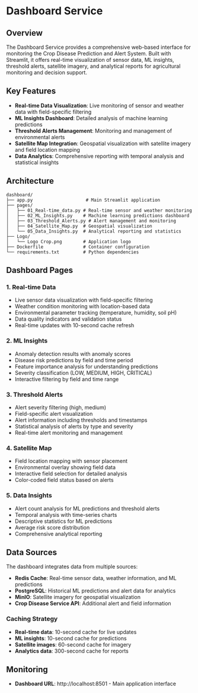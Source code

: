 # Dashboard Service

## Overview

The Dashboard Service provides a comprehensive web-based interface for monitoring the Crop Disease Prediction and Alert System. Built with Streamlit, it offers real-time visualization of sensor data, ML insights, threshold alerts, satellite imagery, and analytical reports for agricultural monitoring and decision support.

## Key Features

- **Real-time Data Visualization**: Live monitoring of sensor and weather data with field-specific filtering
- **ML Insights Dashboard**: Detailed analysis of machine learning predictions 
- **Threshold Alerts Management**: Monitoring and management of environmental alerts 
- **Satellite Map Integration**: Geospatial visualization with satellite imagery and field location mapping
- **Data Analytics**: Comprehensive reporting with temporal analysis and statistical insights

## Architecture

```
dashboard/
├── app.py                    # Main Streamlit application
├── pages/
│   ├── 01_Real-time_data.py # Real-time sensor and weather monitoring
│   ├── 02_ML_Insights.py    # Machine learning predictions dashboard
│   ├── 03_Threshold_Alerts.py # Alert management and monitoring
│   ├── 04_Satellite_Map.py  # Geospatial visualization
│   └── 05_Data_Insights.py  # Analytical reporting and statistics
├── Logo/
│   └── Logo Crop.png        # Application logo
├── Dockerfile               # Container configuration
└── requirements.txt         # Python dependencies
```

## Dashboard Pages

### 1. Real-time Data
- Live sensor data visualization with field-specific filtering
- Weather condition monitoring with location-based data
- Environmental parameter tracking (temperature, humidity, soil pH)
- Data quality indicators and validation status
- Real-time updates with 10-second cache refresh

### 2. ML Insights
- Anomaly detection results with anomaly scores
- Disease risk predictions by field and time period
- Feature importance analysis for understanding predictions
- Severity classification (LOW, MEDIUM, HIGH, CRITICAL)
- Interactive filtering by field and time range

### 3. Threshold Alerts
- Alert severity filtering (high, medium)
- Field-specific alert visualization
- Alert information including thresholds and timestamps
- Statistical analysis of alerts by type and severity
- Real-time alert monitoring and management

### 4. Satellite Map
- Field location mapping with sensor placement
- Environmental overlay showing field data
- Interactive field selection for detailed analysis
- Color-coded field status based on alerts

### 5. Data Insights
- Alert count analysis for ML predictions and threshold alerts
- Temporal analysis with time-series charts
- Descriptive statistics for ML predictions
- Average risk score distribution
- Comprehensive analytical reporting

## Data Sources

The dashboard integrates data from multiple sources:

- **Redis Cache**: Real-time sensor data, weather information, and ML predictions
- **PostgreSQL**: Historical ML predictions and alert data for analytics
- **MinIO**: Satellite imagery for geospatial visualization
- **Crop Disease Service API**: Additional alert and field information


### Caching Strategy
- **Real-time data**: 10-second cache for live updates
- **ML insights**: 10-second cache for predictions
- **Satellite images**: 60-second cache for imagery
- **Analytics data**: 300-second cache for reports

## Monitoring

- **Dashboard URL**: http://localhost:8501 - Main application interface
